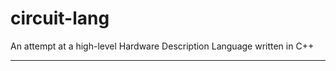 circuit-lang
============

An attempt at a high-level Hardware Description Language written in C++

****

